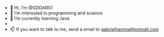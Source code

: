 - 👋 Hi, I’m @GDDARIO
- 👀 I’m interested in programming and science
- 🌱 I’m currently learning Java
- 
- 📫 If you want to talk to me, send a email to gabrielhanma@hotmail.com

<!---
GDDario/GDDARIO is a ✨ special ✨ repository because its `README.md` (this file) appears on your GitHub profile.
You can click the Preview link to take a look at your changes.
--->

